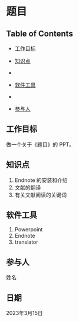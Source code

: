 # 题目

## Table of Contents

- [工作目标](#goal)

- [知识点](#knowledge)
- 
- [软件工具](#dependency)
- 
- [参与人](#participator)

## 工作目标 <a name = "goal"></a>

做一个关于《题目》的 PPT。

## 知识点 <a name = "knowledge"></a>

1. Endnote 的安装和介绍
2. 文献的翻译
3. 有关文献阅读的关键词
   
## 软件工具 <a name = "dependency"></a>

1. Powerpoint
2. Endnote
3. translator

## 参与人 <a name = "participator"></a>

姓名

## 日期

2023年3月15日